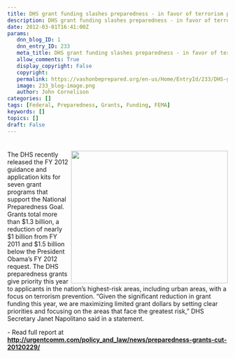 ```yaml
---
title: DHS grant funding slashes preparedness - in favor of terrorism prevention
description: DHS grant funding slashes preparedness - in favor of terrorism prevention
date: 2012-03-01T16:41:00Z
params:
   dnn_blog_ID: 1
   dnn_entry_ID: 233
   meta_title: DHS grant funding slashes preparedness - in favor of terrorism prevention
   allow_comments: True
   display_copyright: False
   copyright: 
   permalink: https://vashonbeprepared.org/en-us/Home/EntryId/233/DHS-grant-funding-slashes-preparedness-in-favor-of-terrorism-prevention
   image: 233_blog-image.png
   author: John Cornelison
categories: []
tags: [Federal, Preparedness, Grants, Funding, FEMA]
keywords: []
topics: []
draft: False
---
```


<div class="wlWriterHeaderFooter" style="padding-bottom: 4px; margin: 0px; padding-left: 0px; padding-right: 0px; float: none; padding-top: 4px;"> </div>
<p><img alt="" width="358" height="302" align="right" style="display: inline; float: right;" src="http://www.maniacworld.com/fighting-terrorism-since-1492.jpg" />The DHS recently released the FY 2012 guidance and application kits for seven grant programs that support the National Preparedness Goal. Grants total more than $1.3 billion, a reduction of nearly $1 billion from FY 2011 and $1.5 billion below the President Obama&rsquo;s FY 2012 request. The DHS preparedness grants give priority this year to applicants in the nation&rsquo;s highest-risk areas, including urban areas, with a focus on terrorism prevention. &ldquo;Given the significant reduction in grant funding this year, we are maximizing limited grant dollars by setting clear priorities and focusing on the areas that face the greatest risk,&rdquo; DHS Secretary Janet Napolitano said in a statement.</p>
<p>- Read full report at <a href="http://urgentcomm.com/policy_and_law/news/preparedness-grants-cut-20120229/"><b>http://urgentcomm.com/policy_and_law/news/preparedness-grants-cut-20120229/</b></a></p>
